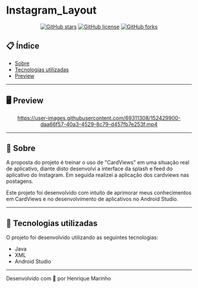 # Instagram_Layout

<div align="center">


[![GitHub stars](https://img.shields.io/github/stars/henriqtm1/InstagramLayout)](https://github.com/henriqtm1/InstagramLayout/stargazers)<space> <space>[![GitHub license](https://img.shields.io/github/license/henriqtm1/InstagramLayout)](https://github.com/henriqtm1/InstagramLayout/blob/master/LICENSE
)<space> <space>[![GitHub forks](https://img.shields.io/github/forks/henriqtm1/InstagramLayout)](https://github.com/henriqtm1/InstagramLayout/network/members)

</div>

## 📋 Índice

- [Sobre](#-Sobre)
- [Tecnologias utilizadas](#-Tecnologias-utilizadas)
- [Preview](#-Preview)

---

## 🖥 Preview 

<div align="center">
  
https://user-images.githubusercontent.com/69311308/152429900-daa66f57-40a3-4529-8c79-d457fb7e253f.mp4



</div>

---

## 📖 Sobre 

A proposta do projeto é treinar o uso de "CardViews" em uma situação real de aplicativo, diante disto desenvolvi a interface da splash e feed do aplicativo do Instagram. Em seguida realizei a aplicação dos cardviews nas postagens. 
  
Este projeto foi desenvolvido com intuito de aprimorar meus conhecimentos em CardViews e no desenvolvimento de aplicativos no Android Studio.

--- 

## 🚀 Tecnologias utilizadas

O projeto foi desenvolvido utilizando as seguintes tecnologias:

- Java
- XML
- Android Studio

---


Desenvolvido com 💜 por Henrique Marinho

